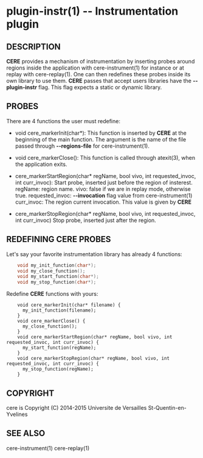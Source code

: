 plugin-instr(1) -- Instrumentation plugin
==================================================================

## DESCRIPTION

**CERE** provides a mechanism of instrumentation by inserting probes around regions
inside the application with cere-instrument(1) for instance or at replay with
cere-replay(1). One can then redefines these probes inside its own library to
use them. **CERE** passes that accept users libraries have the **--plugin-instr**
flag. This flag expects a static or dynamic library.

## PROBES

There are 4 functions the user must redefine:

 * void cere_markerInit(char*):
    This function is inserted by **CERE** at the beginning of the main function.
    The argument is the name of the file passed through **--regions-file** for
    cere-instrument(1).

 * void cere_markerClose():
    This function is called through atexit(3), when the application exits.

 * cere_markerStartRegion(char* regName, bool vivo, int requested_invoc, int curr_invoc):
    Start probe, inserted just before the region of insterest.
    regName: region name.
    vivo: false if we are in replay mode, otherwise true.
    requested_invoc: **--invocation** flag value from cere-instrument(1)
    curr_invoc: The region current invocation. This value is given by **CERE**

 * cere_markerStopRegion(char* regName, bool vivo, int requested_invoc, int curr_invoc)
    Stop probe, inserted just after the region.

## REDEFINING CERE PROBES

Let's say your favorite instrumentation library has already 4 functions:

```C
    void my_init_function(char*);
    void my_close_function();
    void my_start_function(char*);
    void my_stop_function(char*);
```

Redefine **CERE** functions with yours:

```
    void cere_markerInit(char* filename) {
      my_init_function(filename);
    }
    void cere_markerClose() {
      my_close_function();
    }
    void cere_markerStartRegion(char* regName, bool vivo, int requested_invoc, int curr_invoc) {
      my_start_function(regName);
    }
    void cere_markerStopRegion(char* regName, bool vivo, int requested_invoc, int curr_invoc) {
      my_stop_function(regName);
    }
```

## COPYRIGHT

cere is Copyright (C) 2014-2015 Universite de Versailles St-Quentin-en-Yvelines

## SEE ALSO

cere-instrument(1) cere-replay(1)
